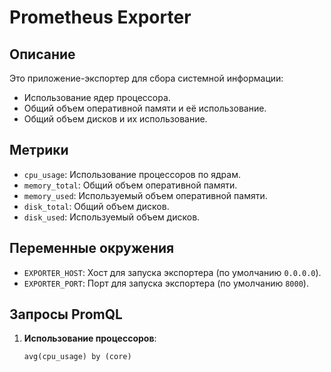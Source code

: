 # Prometheus Exporter

## Описание

Это приложение-экспортер для сбора системной информации:
- Использование ядер процессора.
- Общий объем оперативной памяти и её использование.
- Общий объем дисков и их использование.

## Метрики

- `cpu_usage`: Использование процессоров по ядрам.
- `memory_total`: Общий объем оперативной памяти.
- `memory_used`: Используемый объем оперативной памяти.
- `disk_total`: Общий объем дисков.
- `disk_used`: Используемый объем дисков.

## Переменные окружения

- `EXPORTER_HOST`: Хост для запуска экспортера (по умолчанию `0.0.0.0`).
- `EXPORTER_PORT`: Порт для запуска экспортера (по умолчанию `8000`).

## Запросы PromQL

1. **Использование процессоров**:  
   ```promql
   avg(cpu_usage) by (core)
